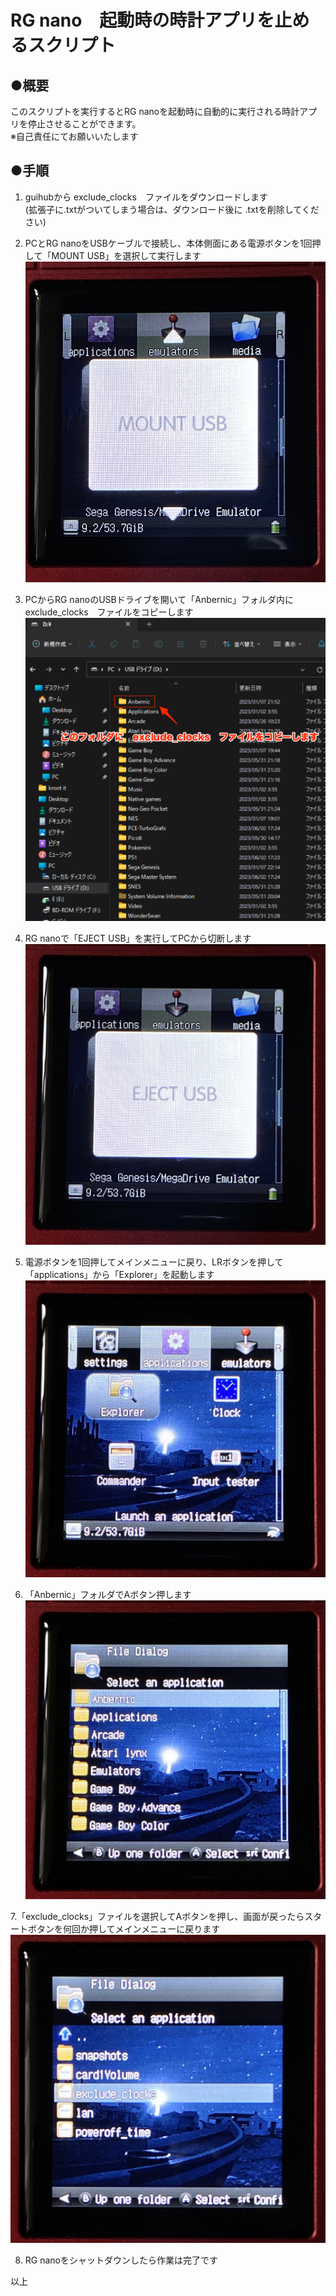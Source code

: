 # RG nano　起動時の時計アプリを止めるスクリプト
## ●概要  
このスクリプトを実行するとRG nanoを起動時に自動的に実行される時計アプリを停止させることができます。  
※自己責任にてお願いいたします  

## ●手順  
  
1. guihubから exclude_clocks　ファイルをダウンロードします  
(拡張子に.txtがついてしまう場合は、ダウンロード後に .txtを削除してください)  
2. PCとRG nanoをUSBケーブルで接続し、本体側面にある電源ボタンを1回押して「MOUNT USB」を選択して実行します  
  ![s1](/asset/IMG_2218.jpeg)

3. PCからRG nanoのUSBドライブを開いて「Anbernic」フォルダ内に　exclude_clocks　ファイルをコピーします  
  ![s2](/asset/sc1.png)

4. RG nanoで「EJECT USB」を実行してPCから切断します
  ![s3](/asset/IMG_2219.jpeg)

5. 電源ボタンを1回押してメインメニューに戻り、LRボタンを押して「applications」から「Explorer」を起動します
  ![s4](/asset/IMG_2220.jpeg)

6. 「Anbernic」フォルダでAボタン押します
  ![s5](/asset/IMG_2221.jpeg)

7.「exclude_clocks」ファイルを選択してAボタンを押し、画面が戻ったらスタートボタンを何回か押してメインメニューに戻ります
  ![s6](/asset/IMG_2222.jpeg)    
  
8. RG nanoをシャットダウンしたら作業は完了です

以上
